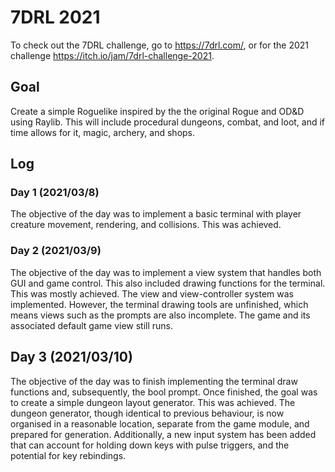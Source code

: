 # 7DRL 2021
To check out the 7DRL challenge, go to <https://7drl.com/>, or for the 2021 challenge <https://itch.io/jam/7drl-challenge-2021>.

## Goal
Create a simple Roguelike inspired by the the original Rogue and OD&D using Raylib. This will include procedural dungeons, combat, and loot, and if time allows for it, magic, archery, and shops.

## Log
### Day 1 (2021/03/8)
The objective of the day was to implement a basic terminal with player creature movement, rendering, and collisions. This was achieved.

### Day 2 (2021/03/9)
The objective of the day was to implement a view system that handles both GUI and game control. This also included drawing functions for the terminal. This was mostly achieved. The view and view-controller system was implemented. However, the terminal drawing tools are unfinished, which means views such as the prompts are also incomplete. The game and its associated default game view still runs.

## Day 3 (2021/03/10)
The objective of the day was to finish implementing the terminal draw functions and, subsequently, the bool prompt. Once finished, the goal was to create a simple dungeon layout generator. This was achieved. The dungeon generator, though identical to previous behaviour, is now organised in a reasonable location, separate from the game module, and prepared for generation. Additionally, a new input system has been added that can account for holding down keys with pulse triggers, and the potential for key rebindings.
